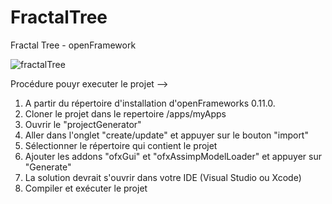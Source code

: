 # FractalTree

Fractal Tree - openFramework

![fractalTree](https://user-images.githubusercontent.com/74576298/158898377-643a6acc-4bb9-4099-b7d2-af90c7a900f4.png)


Procédure pouyr executer le projet --> 

1. A partir du répertoire d'installation d'openFrameworks 0.11.0.
2. Cloner le projet dans le repertoire /apps/myApps
3. Ouvrir le "projectGenerator"
4. Aller dans l'onglet "create/update" et appuyer sur le bouton "import"
5. Sélectionner le répertoire qui contient le projet 
6. Ajouter les addons "ofxGui" et "ofxAssimpModelLoader" et appuyer sur "Generate"
7. La solution devrait s'ouvrir dans votre IDE (Visual Studio ou Xcode) 
8. Compiler et exécuter le projet 
